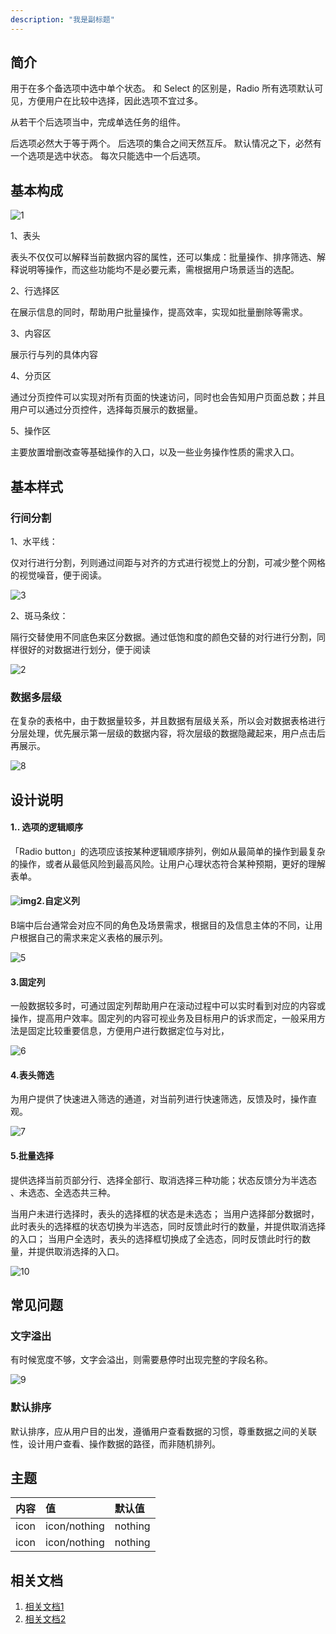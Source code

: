 ```yaml
---
description: "我是副标题"
---
```

<!--副标题具体写法见源代码模式-->

## 简介

用于在多个备选项中选中单个状态。
和 Select 的区别是，Radio 所有选项默认可见，方便用户在比较中选择，因此选项不宜过多。

从若干个后选项当中，完成单选任务的组件。

后选项必然大于等于两个。
后选项的集合之间天然互斥。
默认情况之下，必然有一个选项是选中状态。
每次只能选中一个后选项。

## 基本构成
![1](/Users/kongzhanghao/Desktop/1.png)

1、表头

表头不仅仅可以解释当前数据内容的属性，还可以集成：批量操作、排序筛选、解释说明等操作，而这些功能均不是必要元素，需根据用户场景适当的选配。

2、行选择区

在展示信息的同时，帮助用户批量操作，提高效率，实现如批量删除等需求。

3、内容区

展示行与列的具体内容

4、分页区

通过分页控件可以实现对所有页面的快速访问，同时也会告知用户页面总数；并且用户可以通过分页控件，选择每页展示的数据量。

5、操作区

主要放置增删改查等基础操作的入口，以及一些业务操作性质的需求入口。


## 基本样式
### 行间分割
1、水平线：

仅对行进行分割，列则通过间距与对齐的方式进行视觉上的分割，可减少整个网格的视觉噪音，便于阅读。

![3](/Users/kongzhanghao/Desktop/3.png)



2、斑马条纹：

隔行交替使用不同底色来区分数据。通过低饱和度的颜色交替的对行进行分割，同样很好的对数据进行划分，便于阅读

![2](/Users/kongzhanghao/Desktop/2.png)

### 数据多层级

在复杂的表格中，由于数据量较多，并且数据有层级关系，所以会对数据表格进行分层处理，优先展示第一层级的数据内容，将次层级的数据隐藏起来，用户点击后再展示。

![8](/Users/kongzhanghao/Desktop/8.png)




## 设计说明
#### 1.. 选项的逻辑顺序

「Radio button」的选项应该按某种逻辑顺序排列，例如从最简单的操作到最复杂的操作，或者从最低风险到最高风险。让用户心理状态符合某种预期，更好的理解表单。



#### ![img](http://image.woshipm.com/wp-files/2021/08/QZ8KaL7so3Pp6CIFvLmq.png)2.自定义列

B端中后台通常会对应不同的角色及场景需求，根据目的及信息主体的不同，让用户根据自己的需求来定义表格的展示列。

![5](/Users/kongzhanghao/Desktop/5.png)

#### 3.固定列

一般数据较多时，可通过固定列帮助用户在滚动过程中可以实时看到对应的内容或操作，提高用户效率。固定列的内容可视业务及目标用户的诉求而定，一般采用方法是固定比较重要信息，方便用户进行数据定位与对比，

![6](/Users/kongzhanghao/Desktop/6.png)

#### 4.表头筛选

为用户提供了快速进入筛选的通道，对当前列进行快速筛选，反馈及时，操作直观。

![7](/Users/kongzhanghao/Desktop/7.png)

#### 5.批量选择

提供选择当前页部分行、选择全部行、取消选择三种功能；状态反馈分为半选态 、未选态、全选态共三种。

当用户未进行选择时，表头的选择框的状态是未选态；
当用户选择部分数据时，此时表头的选择框的状态切换为半选态，同时反馈此时行的数量，并提供取消选择的入口；
当用户全选时，表头的选择框切换成了全选态，同时反馈此时行的数量，并提供取消选择的入口。

![10](/Users/kongzhanghao/Desktop/10.png)



## 常见问题

### 文字溢出

有时候宽度不够，文字会溢出，则需要悬停时出现完整的字段名称。

![9](/Users/kongzhanghao/Desktop/9.png)

### 默认排序

默认排序，应从用户目的出发，遵循用户查看数据的习惯，尊重数据之间的关联性，设计用户查看、操作数据的路径，而非随机排列。


## 主题

| 内容 | 值           | 默认值  |
| :--- | :----------- | :------ |
| icon | icon/nothing | nothing |
| icon | icon/nothing | nothing |


## 相关文档

1. [相关文档1](https://www.ucloud.cn)
2. [相关文档2](https://www.ucloud.cn)
